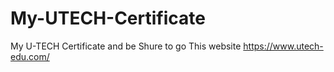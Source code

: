 # My-UTECH-Certificate
My U-TECH Certificate and be Shure to go This website https://www.utech-edu.com/
